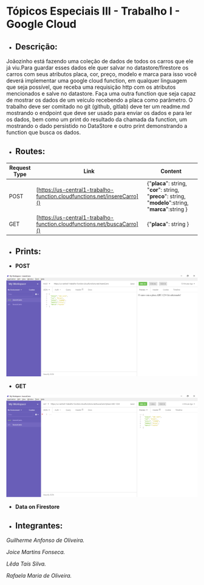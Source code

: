 ﻿# Tópicos Especiais III - Trabalho I - Google Cloud

* ## **Descrição**:

Joãozinho está fazendo uma coleção de dados de todos os carros que ele já viu.Para guardar esses dados ele quer salvar no datastore/firestore os carros com seus atributos placa, cor, preço, modelo e marca para isso você deverá implementar uma google cloud function, em qualquer linguagem que seja possível, que receba uma requisição http com os atributos mencionados e salve no datastore. Faça uma outra function que seja capaz de mostrar os dados de um veículo recebendo a placa como parâmetro. O trabalho deve ser comitado no git (github, gitlab) deve ter um readme.md mostrando o endpoint que deve ser usado para enviar os dados e para ler os dados, bem como um print do resultado da chamada da function, um mostrando o dado persistido no DataStore e outro print demonstrando a function que busca os dados.

* ## **Routes**:

|Request Type|Link  |Content|
|--|--|--|
|POST  |[https://us-central1-trabalho-function.cloudfunctions.net/insereCarro]()  |	{"**placa**": string, "**cor**": string, "**preco**": string, "**modelo**":string, "**marca**":string }  |
|GET|[https://us-central1-trabalho-function.cloudfunctions.net/buscaCarro]()  |	{"**placa**": string }  |


* ## **Prints**:

- **POST**
<img src="./img/insereCarro.png?raw=true"/>

- **GET**
<img src="./img/buscaCarro.png?raw=true"/>

- **Data on Firestore**


* ## **Integrantes:**
 
_Guilherme Anfonso de Oliveira._

_Joice Martins Fonseca._

_Lêda Taís Silva._  

_Rafaela Maria de Oliveira._